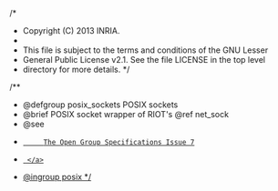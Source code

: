 /*
 * Copyright (C) 2013  INRIA.
 *
 * This file is subject to the terms and conditions of the GNU Lesser
 * General Public License v2.1. See the file LICENSE in the top level
 * directory for more details.
 */

/**
 * @defgroup posix_sockets  POSIX sockets
 * @brief   POSIX socket wrapper of RIOT's @ref net_sock
 * @see <a href="http://pubs.opengroup.org/onlinepubs/9699919799/">
 *          The Open Group Specifications Issue 7
 *      </a>
 * @ingroup posix
 */
